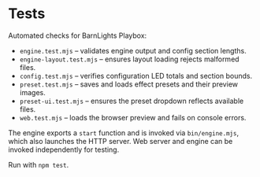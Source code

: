 # Tests

Automated checks for BarnLights Playbox:

- `engine.test.mjs` – validates engine output and config section lengths.
- `engine-layout.test.mjs` – ensures layout loading rejects malformed files.
- `config.test.mjs` – verifies configuration LED totals and section bounds.
- `preset.test.mjs` – saves and loads effect presets and their preview images.
- `preset-ui.test.mjs` – ensures the preset dropdown reflects available files.
- `web.test.mjs` – loads the browser preview and fails on console errors.

The engine exports a `start` function and is invoked via `bin/engine.mjs`, which also launches the HTTP server. Web server and engine can be invoked independently for testing.

Run with `npm test`.
